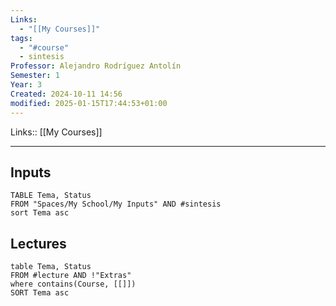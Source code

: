 ```yaml
---
Links:
  - "[[My Courses]]"
tags:
  - "#course"
  - sintesis
Professor: Alejandro Rodríguez Antolín
Semester: 1
Year: 3
Created: 2024-10-11 14:56
modified: 2025-01-15T17:44:53+01:00
---
```

Links::  [[My Courses]]
___

## Inputs
```dataview
TABLE Tema, Status 
FROM "Spaces/My School/My Inputs" AND #sintesis 
sort Tema asc
```



## Lectures
```dataview
table Tema, Status
FROM #lecture AND !"Extras"
where contains(Course, [[]])
SORT Tema asc
```
